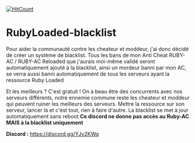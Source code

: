 [![HitCount](http://hits.dwyl.com/Rubylium/https://githubcom/Rubylium/RubyLoaded-blacklist.svg)](http://hits.dwyl.com/Rubylium/https://githubcom/Rubylium/RubyLoaded-blacklist)
# RubyLoaded-blacklist

Pour aider la communauté contre les cheateur et moddeur, j'ai donc décidé de créer un système de blacklist. Tous les bans de mon Anti Cheat RUBY-AC / RUBY-AC Reloaded que j'aurais moi-même validé seront automatiquement ajouté à la blacklist, ainsi un mordeur banni par mon AC, se verra aussi banni automatiquement de tous les serveurs ayant la ressource Ruby Loaded

Et les meilleurs ? C'est gratuit ! On a beau être des concurrents avec nos serveurs différents, notre ennemie commune reste les cheateur et moddeur qui peuvent ruiner les meilleurs des serveurs. Mettre la ressource sur son serveur, lancer là et c'est tout, rien à faire d'autre. La blacklist se met à jour automatiquement sans reboot
**Ce discord ne donne pas accès au Ruby-AC MAIS à la blacklist uniquement**

**Discord :** https://discord.gg/YJv2KWq

